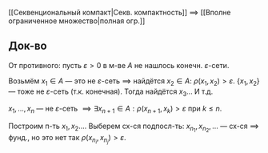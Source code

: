 [[Секвенциональный компакт|Секв. компактность]] $\implies$ [[Вполне ограниченное множество|полная огр.]]
## Док-во

От противного: пусть $\varepsilon>0$ в м-ве $A$ не нашлось конечн. $\varepsilon$-сети.

Возьмём $x_{1} \in A$ — это не $\varepsilon$-сеть $\implies$ найдётся $x_{2}\in A$: $\rho(x_{1}, x_{2})>\varepsilon$. $\{ x_{1}, x_{2} \}$ — тоже не $\varepsilon$-сеть (т.к. конечная). Тогда найдётся $x_{3}$... И т.д.

$x_{1}, \dots, x_{n}$ — не $\varepsilon$-сеть $\implies \exists x_{n+1}\in A: \rho(x_{n+1}, x_{k})>\varepsilon$ при $k\leq n$. 

Построим п-ть $x_{1}, x_{2}\dots$. Выберем сх-ся подпосл-ть: $x_{n_{1}},x_{n_{2}},\dots$ — сх-ся $\implies$ фунд., но это нет так $\rho(x_{n_{i}}, x_{n_{j}})>\varepsilon$.